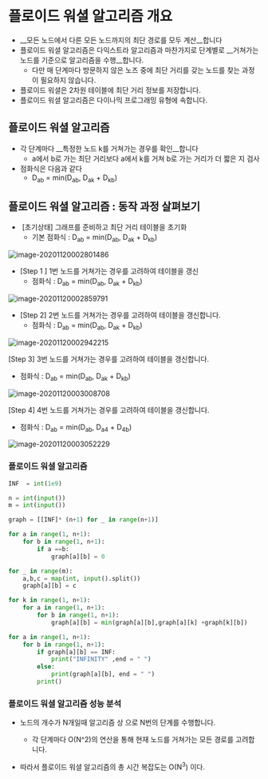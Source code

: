 # 플로이드 워셜 알고리즘 개요

- __모든 노드에서 다른 모든 노드까지의 최단 경로를 모두 계산__합니다
- 플로이드 워셜 알고리즘은 다익스트라 알고리즘과 마찬가지로 단계별로 __거쳐가는 노드를 기준으로 알고리즘을 수행__합니다.
  - 다만 매 단계마다 방문하지 않은 노즈 중에 최단 거리를 갖는 노드를 찾는 과정이 필요하지 않습니다.
- 플로이드 워셜은 2차원 테이블에 최단 거리 정보를 저장합니다.
- 플로이드 워셜 알고리즘은 다이나믹 프로그래밍 유형에 속합니다. 

## 플로이드 워셜 알고리즘 

- 각 단계마다 __특정한 노드 k를 거쳐가는 경우를 확인__합니다 
  - a에서 b로 가는 최단 거리보다 a에서 k를 거쳐 b로 가는 거리가 더 짧은 지 검사 
- 점화식은 다음과 같다 
  - D<sub>ab</sub> = min(D<sub>ab</sub>, D<sub>ak</sub> + D<sub>kb</sub>)

## 플로이드 워셜 알고리즘 : 동작 과정 살펴보기 

- ​	[초기상태] 그래프를 준비하고 최단 거리 테이블을 초기화 
  - 기본 점화식 : D<sub>ab</sub> = min(D<sub>ab</sub>, D<sub>ak</sub> + D<sub>kb</sub>)

![image-20201120002801486](C:\Users\scoji\AppData\Roaming\Typora\typora-user-images\image-20201120002801486.png)

- [Step 1 ] 1번 노드를 거쳐가는 경우를 고려하여 테이블을 갱신 
  - 점화식 :  D<sub>ab</sub> = min(D<sub>ab</sub>, D<sub>ak</sub> + D<sub>kb</sub>)

![image-20201120002859791](C:\Users\scoji\AppData\Roaming\Typora\typora-user-images\image-20201120002859791.png)

- [Step 2] 2번 노드를 거쳐가는 경우를 고려하여 테이블을 갱신합니다. 
  - 점화식 :  D<sub>ab</sub> = min(D<sub>ab</sub>, D<sub>ak</sub> + D<sub>kb</sub>)

![image-20201120002942215](C:\Users\scoji\AppData\Roaming\Typora\typora-user-images\image-20201120002942215.png)

[Step 3] 3번 노드를 거쳐가는 경우를 고려하여 테이블을 갱신합니다. 

- 점화식 :  D<sub>ab</sub> = min(D<sub>ab</sub>, D<sub>ak</sub> + D<sub>kb</sub>)

![image-20201120003008708](C:\Users\scoji\AppData\Roaming\Typora\typora-user-images\image-20201120003008708.png)

[Step 4] 4번 노드를 거쳐가는 경우를 고려하여 테이블을 갱신합니다. 

- 점화식 :  D<sub>ab</sub> = min(D<sub>ab</sub>, D<sub>a4</sub> + D<sub>4b</sub>)

![image-20201120003052229](C:\Users\scoji\AppData\Roaming\Typora\typora-user-images\image-20201120003052229.png)

### 플로이드 워셜 알고리즘 

```python
INF  = int(1e9)

n = int(input())
m = int(input())

graph = [[INF]* (n+1) for _ in range(n+1)]

for a in range(1, n+1):
    for b in range(1, n+1):
        if a ==b:
            graph[a][b] = 0

for _ in range(m):
    a,b,c = map(int, input().split())
    graph[a][b] = c

for k in range(1, n+1):
    for a in range(1, n+1):
        for b in range(1, n+1):
            graph[a][b] = min(graph[a][b],graph[a][k] +graph[k][b])

for a in range(1, n+1):
    for b in range(1, n+1):
        if graph[a][b] == INF:
            print("INFINITY" ,end = " ")
        else:
            print(graph[a][b], end = " ")
        print()
```



### 플로이드 워셜 알고리즘 성능 분석 

- 노드의 개수가 N개일때 알고리즘 상 으로 N번의 단계를 수행합니다.

  - 각 단계마다 O(N^2)의 연산을 통해 현재 노드를 거쳐가는 모든 경로를 고려합니다.

- 따라서 플로이드 워셜 알고리즘의 총 시간 복잡도는 O(N<sup>3</sup>) 이다. 

  

